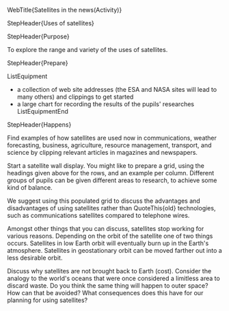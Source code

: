 WebTitle{Satellites in the news(Activity)}

StepHeader{Uses of satellites}

StepHeader{Purpose}

To explore the range and variety of the uses of satellites.

StepHeader{Prepare} 

ListEquipment
- a collection of web site addresses (the ESA and NASA sites will lead to many others) and clippings to get started
- a large chart for recording the results of the pupils' researches
ListEquipmentEnd

StepHeader{Happens}

Find examples of how satellites are used now in communications, weather forecasting, business, agriculture, resource management, transport, and science by clipping relevant articles in magazines and newspapers.

Start a satellite wall display. You might like to prepare a grid, using the headings given above for the rows, and an example per column. Different groups of pupils can be given different areas to research, to achieve some kind of balance.

We suggest using this populated grid to discuss the advantages and disadvantages of using satellites rather than QuoteThis{old} technologies, such as communications satellites compared to telephone wires.

Amongst other things that you can discuss, satellites stop working for various reasons. Depending on the orbit of the satellite one of two things occurs. Satellites in low Earth orbit will eventually burn up in the Earth's atmosphere. Satellites in geostationary orbit can be moved farther out into a less desirable orbit.

Discuss why satellites are not brought back to Earth (cost). Consider the analogy to the world's oceans that were once considered a limitless area to discard waste. Do you think the same thing will happen to outer space? How can that be avoided? What consequences does this have for our planning for using satellites?

